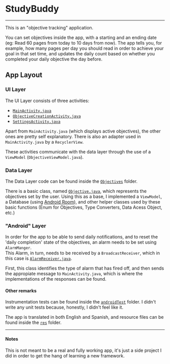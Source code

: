# StudyBuddy
-----------
This is an "objective tracking" application.

You can set objectives inside the app, with a starting and an ending date (eg: Read 60 pages from today to 10 days from now).
The app tells you, for example, how many pages per day you should read in order to achieve your goal in that set time, and updates
the daily count based on whether you completed your daily objective the day before.

## App Layout

### UI Layer
The UI Layer consists of three activities:

- [`MainActivity.java`](app/src/main/java/com/danteculaciati/studybuddy/Activities/MainActivity.java)
- [`ObjectiveCreationActivity.java`](app/src/main/java/com/danteculaciati/studybuddy/Activities/ObjectiveCreationActivity.java)
- [`SettingsActivity.java`](app/src/main/java/com/danteculaciati/studybuddy/Activities/SettingsActivity.java)

Apart from `MainActivity.java` (which displays active objectives), the other ones
are pretty self explanatory.
There is also an adapter used in `MainActivity.java` by a `RecyclerView`.

These activities communicate with the data layer through the use of a `ViewModel` (`ObjectiveViewModel.java`).

### Data Layer
The Data Layer code can be found inside the [`Objectives`](app/src/main/java/com/danteculaciati/studybuddy/Objectives) folder.

There is a basic class, named [`Objective.java`](app/src/main/java/com/danteculaciati/studybuddy/Objectives/Objective.java), which represents the objectives set by the user.
Using this as a base, I implemented a `ViewModel`, a Database (using [Android Room](https://developer.android.com/training/data-storage/room)), and other helper classes used by these basic functions (Enum for Objectives, Type Converters, Data Acess Object, etc.)

### "Android" Layer
In order for the app to be able to send daily notifications, and to reset the 'daily completion' state of the objectives,
an alarm needs to be set using `AlarmManger`.\
This Alarm, in turn, needs to be received by a `BroadcastReceiver`, which in this case is [`AlarmReceiver.java`](app/src/main/java/com/danteculaciati/studybuddy/BroadcastReceivers/AlarmReceiver.java).

First, this class identifies the type of alarm that has fired off, and then sends the appropiate message to `MainActivity.java`, 
which is where the implementations of the responses can be found.

#### Other remarks
Instrumentation tests can be found inside the [`androidTest`](app/src/androidTest/java/com/danteculaciati/studybuddy) folder.
I didn't write any unit tests because, honestly, I didn't feel like it.

The app is translated in both English and Spanish, and resource files can be found inside
the [`res`](app/src/main/res) folder.

----------- 

#### Notes

This is not meant to be a real and fully working app, it's just a side project I did in order to get the hang of learning a new framework.
